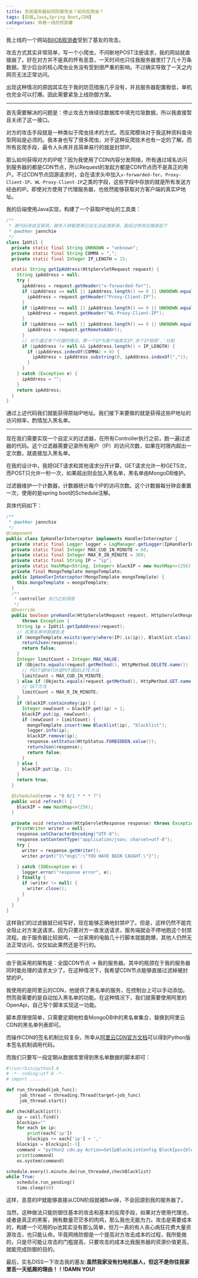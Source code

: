 ```yaml
---
title: 贫民服务器如何防御攻击？如何反爬虫？
tags: [后端,Java,Spring Boot,CDN]
categories: 命悬一线的热部署
---
```


我上线的一个网站[BiliOB观测者](www.biliob.com)受到了基友的攻击。

攻击方式其实非常简单，写一个小爬虫，不间断地POST注册请求，我的网站就直接崩了。好在对方并不是真的怀有恶意，一天时间也只往我服务器里打了几十万条数据。至少后台的核心爬虫业务没有受到很严重的影响。不过确实导致了一天之内网页无法正常访问。

出现这种情况的原因其实在于我的防范措施几乎没有，并且服务器配置极低，单机也完全可以打爆。因此需要紧急上线防御方案。

---

首先需要解决的问题是：停止攻击方继续往数据库中填充垃圾数据，所以我直接暂且关闭了这一接口。

对方的攻击手段就是一种类似于爬虫技术的方式。而反爬模块对于我这种资料查询型网站是必须的。我本身也写了很多爬虫，对于这种反爬技术也有一定的了解。而所有反爬手段，最令人头疼并且简单易行的就是封禁IP。

那么如何获得对方的IP呢？因为我使用了CDN内容分发网络，所有通过域名访问到服务器的都是CDN节点，所以Request的发起方都是CDN节点而不是真正的用户。不过CDN节点回源请求时，会在请求头中加入`x-forwarded-for`、`Proxy-Client-IP`、`WL-Proxy-Client-IP`之类的字段，这些字段中存放的就是所有发送方经由的IP。即使对方使用了代理服务器，也依然能够获取对方客户端的真实IP地址。

我的后端使用Java实现，构建了一个获取IP地址的工具类：

``` java
/**
 * 源代码来自互联网，被多人转载使用已经无法追溯来源。我经过修改后摘录如下
 * @author jannchie
 */
class IpUtil {
  private static final String UNKNOWN = "unknown";
  private static final String COMMA = ",";
  private static final Integer IP_LENGTH = 15;

  static String getIpAddress(HttpServletRequest request) {
    String ipAddress = null;
    try {
      ipAddress = request.getHeader("x-forwarded-for");
      if (ipAddress == null || ipAddress.length() == 0 || UNKNOWN.equalsIgnoreCase(ipAddress)) {
        ipAddress = request.getHeader("Proxy-Client-IP");
      }
      if (ipAddress == null || ipAddress.length() == 0 || UNKNOWN.equalsIgnoreCase(ipAddress)) {
        ipAddress = request.getHeader("WL-Proxy-Client-IP");
      }
      if (ipAddress == null || ipAddress.length() == 0 || UNKNOWN.equalsIgnoreCase(ipAddress)) {
        ipAddress = request.getRemoteAddr();
      }
      // 对于通过多个代理的情况，第一个IP为客户端真实IP,多个IP按照','分割
      if (ipAddress != null && ipAddress.length() > IP_LENGTH) {
        if (ipAddress.indexOf(COMMA) > 0) {
          ipAddress = ipAddress.substring(0, ipAddress.indexOf(","));
        }
      }
    } catch (Exception e) {
      ipAddress = "";
    }
    return ipAddress;
  }
}
```

通过上述代码我们就能获得原始IP地址。我们接下来要做的就是获得这些IP地址的访问频率，酌情加入黑名单。

---

现在我们需要实现一个自定义的过滤器，在所有Controller执行之前，跑一遍过滤器的代码。这个过滤器需要记录所有用户（IP）的访问次数，如果在时限内超出一定次数，就直接加入黑名单。

在我的设计中，我把GET请求和其他请求分开计算，GET请求允许一秒GET5次，而POST只允许一秒一次，如果超出则会加入黑名单，黑名单由MongoDB维护。

过滤器维护一个计数器，计数器统计每个IP的访问次数。这个计数器每分钟会重置一次，使用的是spring boot的Schedule注解。

具体代码如下：

``` java
/**
 * @author jannchie
 */
@Component
public class IpHandlerInterceptor implements HandlerInterceptor {
  private static final Logger logger = LogManager.getLogger(IpHandlerInterceptor.class);
  private static final Integer MAX_CUD_IN_MINUTE = 60;
  private static final Integer MAX_R_IN_MINUTE = 360;
  private static final String IP = "ip";
  private static HashMap<String, Integer> blackIP = new HashMap<>(256);
  private final MongoTemplate mongoTemplate;
  public IpHandlerInterceptor(MongoTemplate mongoTemplate) {
    this.mongoTemplate = mongoTemplate;
  }
  /**
   * controller 执行之前调用
   */
  @Override
  public boolean preHandle(HttpServletRequest request, HttpServletResponse response, Object handler)
      throws Exception {
    String ip = IpUtil.getIpAddress(request);
    // 在黑名单中直接处决
    if (mongoTemplate.exists(query(where(IP).is(ip)), Blacklist.class)) {
      returnJson(response);
      return false;
    }
    Integer limitCount = Integer.MAX_VALUE;
    if (Objects.equals(request.getMethod(), HttpMethod.DELETE.name()) || Objects.equals(request.getMethod(), HttpMethod.POST.name()) || Objects.equals(request.getMethod(), HttpMethod.PATCH.name()) || Objects.equals(request.getMethod(), HttpMethod.PUT.name())) {
      // POST或PATCH或PUT或DELETE方法
      limitCount = MAX_CUD_IN_MINUTE;
    } else if (Objects.equals(request.getMethod(), HttpMethod.GET.name())) {
      // GET方法
      limitCount = MAX_R_IN_MINUTE;
    }
    if (blackIP.containsKey(ip)) {
      Integer newCount = blackIP.get(ip) + 1;
      blackIP.put(ip, newCount);
      if (newCount > limitCount) {
        mongoTemplate.insert(new Blacklist(ip), "blacklist");
        logger.info(ip);
        blackIP.remove(ip);
        response.setStatus(HttpStatus.FORBIDDEN.value());
        returnJson(response);
        return false;
      }
    } else {
      blackIP.put(ip, 1);
    }
    return true;
  }

  @Scheduled(cron = "0 0/1 * * * ?")
  public void refresh() {
    blackIP = new HashMap<>(256);
  }

  private void returnJson(HttpServletResponse response) throws Exception {
    PrintWriter writer = null;
    response.setCharacterEncoding("UTF-8");
    response.setContentType("application/json; charset=utf-8");
    try {
      writer = response.getWriter();
      writer.print("{\"msg\":\"YOU HAVE BEEN CAUGHT.\"}");

    } catch (IOException e) {
      logger.error("response error", e);
    } finally {
      if (writer != null) {
        writer.close();
      }
    }
  }
}
```

这样我们的过滤器就已经写好，现在能够正确地封禁IP了。但是，这样仍然不能完全阻止对方发送请求。因为只要对方一直发送请求，服务端就会不停地跑这个封禁流程。由于服务器比较弱鸡，一台家用的电脑几十行脚本就能跑爆，其他人仍然无法正常访问，仅仅如此果然还是不行的。

---

由于我采用的架构是：全国CDN节点 -> 我的服务器。其中的瓶颈在于我的服务器同时能处理的请求太少了。在这种情况下，我希望CDN节点能够直接过滤掉被封禁的IP。

我使用的是阿里云的CDN，他提供了黑名单的服务，在控制台上可以手动添加。然而我需要的是自动加入黑名单的功能。在这种情况下，我们就需要使用阿里的OpenApi，自己写个脚本实现这一功能。

脚本原理很简单，只需要定期地检查MongoDB中的黑名单集合，替换到阿里云CDN的黑名单列表即可。

而操作CDN的签名机制比较复杂，所幸从[阿里云CDN官方文档](https://help.aliyun.com/document_detail/27149.html)可以得到Python版本签名机制调用代码。

而我们只要写一段定期从数据库里得到黑名单数据的脚本即可：

``` python
#!/usr/bin/python3.6
# -*- coding:utf-8 -*-
# import ......

def run_threaded(job_func):
     job_thread = threading.Thread(target=job_func)
     job_thread.start()

def checkBlacklist():
    ip = coll.find()
    blockips=""
    for each in ip:
        print(each['ip'])
        blockips += each['ip'] + ','
    blockips = blockips[:-1]
    command = "python2 cdn.py Action=SetIpBlackListConfig BlockIps={blockips} DomainName=www.biliob.com,biliob.com".format(blockips=blockips)
    print(command)
    os.system(command)

schedule.every().minute.do(run_threaded,checkBlacklist)
while True:
    schedule.run_pending()
    time.sleep(60)
```

这样，恶意的IP就能够直接从CDN阶段就被Ban掉，不会回源到我的服务器了。

当然，这种做法只能防御住基本的攻击和基本的反爬手段，如果对方使用代理池，或者是真正的黑客，拥有数量茫茫多的肉鸡，那么我也无能为力。攻击是需要成本的，构建一个可用的ip池其实没有那么简单，但万一真的有人丧心病狂花费大量资源攻击，也只能认命。毕竟网络防御是一个提高对方攻击成本的过程，我所能做的，只是尽可能让攻击的门槛提高，只要攻击的成本比我服务器的资源价值更高，就能完成防御的目的。

最后，实名DISS一下攻击我的基友:**虽然我家没有扫地机器人，但这不是你往我家里丢一天纸屑的理由！！!DAMN YOU!**